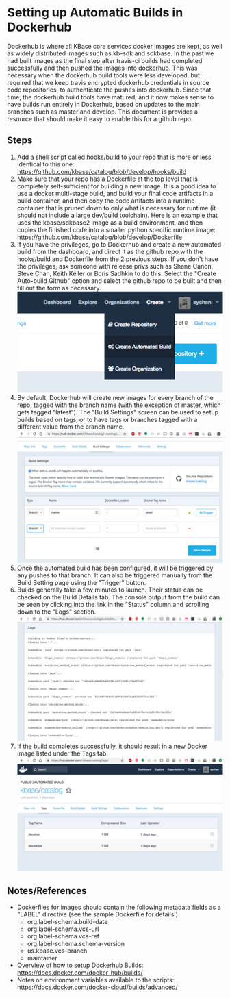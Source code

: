 # Setting up Automatic Builds in Dockerhub

Dockerhub is where all KBase core services docker images are kept, as well as widely distributed images such as kb-sdk and sdkbase. In the past we had built images as the final step after travis-ci builds had completed successfully and then pushed the images into dockerhub. This was necessary when the dockerhub build tools were less developed, but required that we keep travis encrypted dockerhub credentials in source code repositories, to authenticate the pushes into dockerhub. Since that time, the dockerhub build tools have matured, and it now makes sense to have builds run entirely in Dockerhub, based on updates to the main branches such as master and develop. This document is provides a resource that should make it easy to enable this for a github repo.

## Steps ##

1. Add a shell script called hooks/build to your repo that is more or less identical to this one: https://github.com/kbase/catalog/blob/develop/hooks/build
1. Make sure that your repo has a Dockerfile at the top level that is completely self-sufficient for building a new image. It is a good idea to use a docker multi-stage build, and build your final code artifacts in a build container, and then copy the code artifacts into a runtime container that is pruned down to only what is necessary for runtime (it should not include a large dev/build toolchain). Here is an example that uses the kbase/sdkbase2 image as a build environment, and then copies the finished code into a smaller python specific runtime image: https://github.com/kbase/catalog/blob/develop/Dockerfile
1. If you have the privileges, go to Dockerhub and create a new automated build from the dashboard, and direct it as the github repo with the hooks/build and Dockerfile from the 2 previous steps. If you don't have the privileges, ask someone with release privs such as Shane Canon, Steve Chan, Keith Keller or Boris Sadhkin to do this. Select the "Create Auto-build Github" option and select the github repo to be built and then fill out the form as necessary.   
![Create Automated Build Menu](images/CreateAutoBuildDHub.png)  
1. By default, Dockerhub will create new images for every branch of the repo, tagged with the branch name (with the exception of master, which gets tagged "latest"). The "Build Settings" screen can be used to setup builds based on tags, or to have tags or branches tagged with a different value from the branch name.  
![Mapping from Branches or Tags to image tag](images/DockerhubBranch2Tag.png)
1. Once the automated build has been configured, it will be triggered by any pushes to that branch. It can also be triggered manually from the Build Setting page using the "Trigger" button.
1. Builds generally take a few minutes to launch. Their status can be checked on the Build Details tab. The console output from the build can be seen by clicking into the link in the "Status" column and scrolling down to the "Logs" section.  
![Dockerhub build status](images/DockerhubBuildStatus.png)
1. If the build completes successfully, it should result in a new Docker image listed under the Tags tab:  
![Dockerhub image tags](images/DockerhubImageTags.png)

## Notes/References ##

* Dockerfiles for images should contain the following metadata fields as a "LABEL" directive (see the sample Dockerfile for details )
  * org.label-schema.build-date
  * org.label-schema.vcs-url
  * org.label-schema.vcs-ref
  * org.label-schema.schema-version
  * us.kbase.vcs-branch
  * maintainer
* Overview of how to setup Dockerhub Builds: https://docs.docker.com/docker-hub/builds/
* Notes on environment variables available to the scripts: https://docs.docker.com/docker-cloud/builds/advanced/